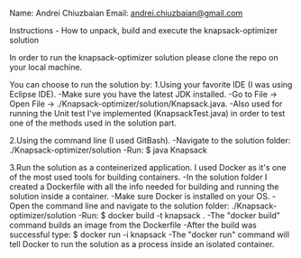 Name: Andrei Chiuzbaian
Email: andrei.chiuzbaian@gmail.com


Instructions - How to unpack, build and execute the knapsack-optimizer solution

In order to run the knapsack-optimizer solution please clone the repo on your local machine.

You can choose to run the solution by:
1.Using your favorite IDE (I was using Eclipse IDE). 
-Make sure you have the latest JDK installed.
-Go to File -> Open File -> ./Knapsack-optimizer/solution/Knapsack.java. 
-Also used for running the Unit test I've implemented (KnapsackTest.java) in order to test one of the methods used in the solution part.

2.Using the command line (I used GitBash).
-Navigate to the solution folder: ./Knapsack-optimizer/solution
-Run: $ java Knapsack

3.Run the solution as a conteinerized application. I used Docker as it's one of the most used tools for building containers.
-In the solution folder I created a Dockerfile with all the info needed for building and running the solution inside a container.
-Make sure Docker is installed on your OS.
-Open the command line and navigate to the solution folder: ./Knapsack-optimizer/solution
-Run: $ docker build -t knapsack .
-The "docker build" command builds an image from the Dockerfile
-After the build was successful type: $ docker run -i knapsack 
-The "docker run" command will tell Docker to run the solution as a process inside an isolated container. 


 